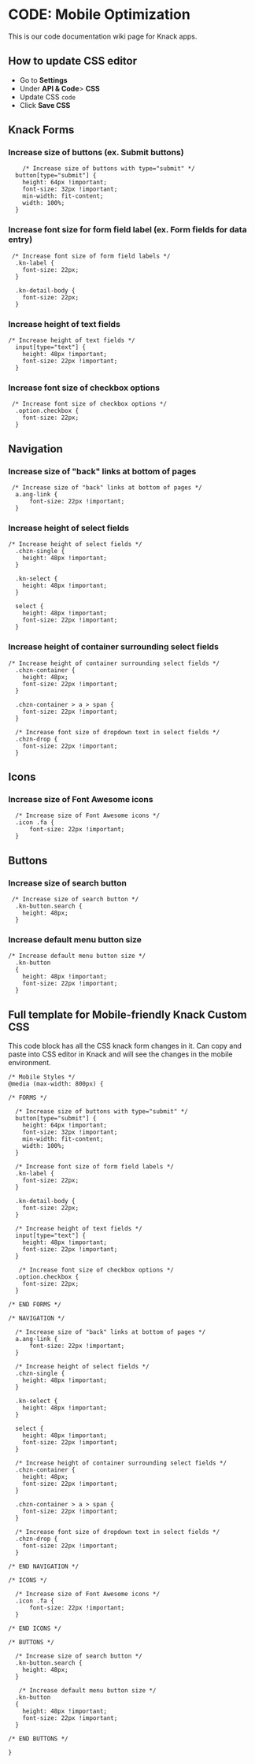 # CODE: Mobile Optimization

This is our code documentation wiki page for Knack apps.

## How to update CSS editor

* Go to **Settings**
* Under **API & Code**&gt; **CSS**
* Update CSS `code`
* Click **Save CSS**

## Knack Forms

### Increase size of buttons \(ex. Submit buttons\)

```text
    /* Increase size of buttons with type="submit" */
  button[type="submit"] {
    height: 64px !important;
    font-size: 32px !important;
    min-width: fit-content;
    width: 100%;
  }
```

### Increase font size for form field label \(ex. Form fields for data entry\)

```text
 /* Increase font size of form field labels */
  .kn-label {
    font-size: 22px;
  }

  .kn-detail-body {
    font-size: 22px;
  }
```

### Increase height of text fields

```text
/* Increase height of text fields */
  input[type="text"] {
    height: 48px !important;
    font-size: 22px !important;
  }
```

### Increase font size of checkbox options

```text
 /* Increase font size of checkbox options */
  .option.checkbox {
    font-size: 22px;
  }
```

## Navigation

### Increase size of "back" links at bottom of pages

```text
 /* Increase size of "back" links at bottom of pages */
  a.ang-link {
      font-size: 22px !important;
  }
```

### Increase height of select fields

```text
/* Increase height of select fields */
  .chzn-single {
    height: 48px !important;
  }

  .kn-select {
    height: 48px !important;
  }

  select {
    height: 48px !important;
    font-size: 22px !important;
  }
```

### Increase height of container surrounding select fields

```text
/* Increase height of container surrounding select fields */
  .chzn-container {
    height: 48px;
    font-size: 22px !important;
  }

  .chzn-container > a > span {
    font-size: 22px !important;
  }

  /* Increase font size of dropdown text in select fields */
  .chzn-drop {
    font-size: 22px !important;
  }
```

## Icons

### Increase size of Font Awesome icons

```text
  /* Increase size of Font Awesome icons */
  .icon .fa {
      font-size: 22px !important;
  }
```

## Buttons

### Increase size of search button

```text
 /* Increase size of search button */
  .kn-button.search {
    height: 48px;
  }   
```

### Increase default menu button size

```text
/* Increase default menu button size */
  .kn-button
  {
    height: 48px !important;
    font-size: 22px !important;
  }
```

## **Full template for Mobile-friendly Knack Custom CSS**

This code block has all the CSS knack form changes in it. Can copy and paste into CSS editor in Knack and will see the changes in the mobile environment.

```text
/* Mobile Styles */
@media (max-width: 800px) {

/* FORMS */

  /* Increase size of buttons with type="submit" */
  button[type="submit"] {
    height: 64px !important;
    font-size: 32px !important;
    min-width: fit-content;
    width: 100%;
  }

  /* Increase font size of form field labels */
  .kn-label {
    font-size: 22px;
  }

  .kn-detail-body {
    font-size: 22px;
  }

  /* Increase height of text fields */
  input[type="text"] {
    height: 48px !important;
    font-size: 22px !important;
  }

   /* Increase font size of checkbox options */
  .option.checkbox {
    font-size: 22px;
  }

/* END FORMS */

/* NAVIGATION */

  /* Increase size of "back" links at bottom of pages */
  a.ang-link {
      font-size: 22px !important;
  }

  /* Increase height of select fields */
  .chzn-single {
    height: 48px !important;
  }

  .kn-select {
    height: 48px !important;
  }

  select {
    height: 48px !important;
    font-size: 22px !important;
  }

  /* Increase height of container surrounding select fields */
  .chzn-container {
    height: 48px;
    font-size: 22px !important;
  }

  .chzn-container > a > span {
    font-size: 22px !important;
  }

  /* Increase font size of dropdown text in select fields */
  .chzn-drop {
    font-size: 22px !important;
  }

/* END NAVIGATION */

/* ICONS */

  /* Increase size of Font Awesome icons */
  .icon .fa {
      font-size: 22px !important;
  }

/* END ICONS */

/* BUTTONS */

  /* Increase size of search button */
  .kn-button.search {
    height: 48px;
  }

   /* Increase default menu button size */
  .kn-button
  {
    height: 48px !important;
    font-size: 22px !important;
  }

/* END BUTTONS */

}
```


